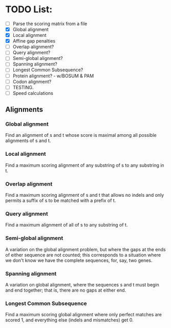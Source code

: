 # TODO List:

- [ ] Parse the scoring matrix from a file
- [x] Global alignment
- [x] Local alignment
- [x] Affine gap penalties
- [ ] Overlap alignment?
- [ ] Query alignment?
- [ ] Semi-global alignment?
- [ ] Spanning alignment?
- [ ] Longest Common Subsequence?
- [ ] Protein alignment? - w/BOSUM & PAM
- [ ] Codon alignment?
- [ ] TESTING.
- [ ] Speed calculations

## Alignments

### Global alignment
Find an alignment of s and t whose score is maximal among all possible alignments of s and t.

### Local alignment
Find a maximum scoring alignment of any substring of s to any substring in t.

### Overlap alignment
Find a maximum scoring alignment of s and t that allows no indels and only permits a suffix of s to be matched with a prefix of t.

### Query alignment
Find a maximum alignment of all of s to any substring of t.

### Semi-global alignment
A variation on the global alignment problem, but where the gaps at the ends of either sequence are not counted; this corresponds to a situation where we don't know we have the complete sequences, for, say, two genes.

### Spanning alignment
A variation on global alignment, where the sequences s and t must begin and end together; that is, there are no gaps at either end.

### Longest Common Subsequence
Find a maximum scoring global alignment where only perfect matches are scored 1, and everything else (indels and mismatches) get 0.